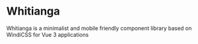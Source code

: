 # Whitianga

Whitianga is a minimalist and mobile friendly component library based on WindiCSS for Vue 3 applications


